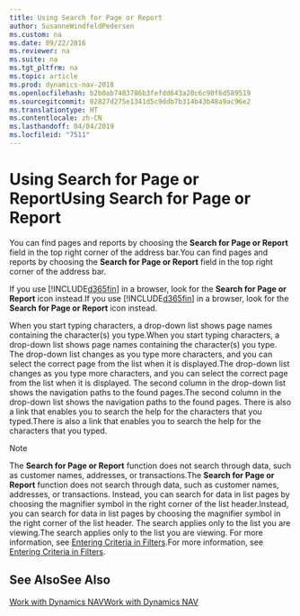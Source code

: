 ```yaml
---
title: Using Search for Page or Report
author: SusanneWindfeldPedersen
ms.custom: na
ms.date: 09/22/2016
ms.reviewer: na
ms.suite: na
ms.tgt_pltfrm: na
ms.topic: article
ms.prod: dynamics-nav-2018
ms.openlocfilehash: b2b0ab7483786b3fefdd643a20c6c90f6d589519
ms.sourcegitcommit: 02827d275e1341d5c9ddb7b314b43b48a9ac96e2
ms.translationtype: HT
ms.contentlocale: zh-CN
ms.lasthandoff: 04/04/2019
ms.locfileid: "7511"
---
```

# <a name="using-search-for-page-or-report"></a><span data-ttu-id="89cad-102">Using Search for Page or Report</span><span class="sxs-lookup"><span data-stu-id="89cad-102">Using Search for Page or Report</span></span>
<span data-ttu-id="89cad-103">You can find pages and reports by choosing the **Search for Page or Report** field in the top right corner of the address bar.</span><span class="sxs-lookup"><span data-stu-id="89cad-103">You can find pages and reports by choosing the **Search for Page or Report** field in the top right corner of the address bar.</span></span>

<span data-ttu-id="89cad-104">If you use [!INCLUDE[d365fin](includes/d365fin_md.md)] in a browser, look for the **Search for Page or Report** icon instead.</span><span class="sxs-lookup"><span data-stu-id="89cad-104">If you use [!INCLUDE[d365fin](includes/d365fin_md.md)] in a browser, look for the **Search for Page or Report** icon instead.</span></span>

<span data-ttu-id="89cad-105">When you start typing characters, a drop-down list shows page names containing the character(s) you type.</span><span class="sxs-lookup"><span data-stu-id="89cad-105">When you start typing characters, a drop-down list shows page names containing the character(s) you type.</span></span> <span data-ttu-id="89cad-106">The drop-down list changes as you type more characters, and you can select the correct page from the list when it is displayed.</span><span class="sxs-lookup"><span data-stu-id="89cad-106">The drop-down list changes as you type more characters, and you can select the correct page from the list when it is displayed.</span></span> <span data-ttu-id="89cad-107">The second column in the drop-down list shows the navigation paths to the found pages.</span><span class="sxs-lookup"><span data-stu-id="89cad-107">The second column in the drop-down list shows the navigation paths to the found pages.</span></span> <span data-ttu-id="89cad-108">There is also a link that enables you to search the help for the characters that you typed.</span><span class="sxs-lookup"><span data-stu-id="89cad-108">There is also a link that enables you to search the help for the characters that you typed.</span></span>

> [!NOTE]  
>   <span data-ttu-id="89cad-109">The **Search for Page or Report** function does not search through data, such as customer names, addresses, or transactions.</span><span class="sxs-lookup"><span data-stu-id="89cad-109">The **Search for Page or Report** function does not search through data, such as customer names, addresses, or transactions.</span></span> <span data-ttu-id="89cad-110">Instead, you can search for data in list pages by choosing the magnifier symbol in the right corner of the list header.</span><span class="sxs-lookup"><span data-stu-id="89cad-110">Instead, you can search for data in list pages by choosing the magnifier symbol in the right corner of the list header.</span></span> <span data-ttu-id="89cad-111">The search applies only to the list you are viewing.</span><span class="sxs-lookup"><span data-stu-id="89cad-111">The search applies only to the list you are viewing.</span></span> <span data-ttu-id="89cad-112">For more information, see [Entering Criteria in Filters](ui-enter-criteria-filters.md).</span><span class="sxs-lookup"><span data-stu-id="89cad-112">For more information, see [Entering Criteria in Filters](ui-enter-criteria-filters.md).</span></span>  

## <a name="see-also"></a><span data-ttu-id="89cad-113">See Also</span><span class="sxs-lookup"><span data-stu-id="89cad-113">See Also</span></span>
[<span data-ttu-id="89cad-114">Work with Dynamics NAV</span><span class="sxs-lookup"><span data-stu-id="89cad-114">Work with Dynamics NAV</span></span>](ui-work-product.md)
